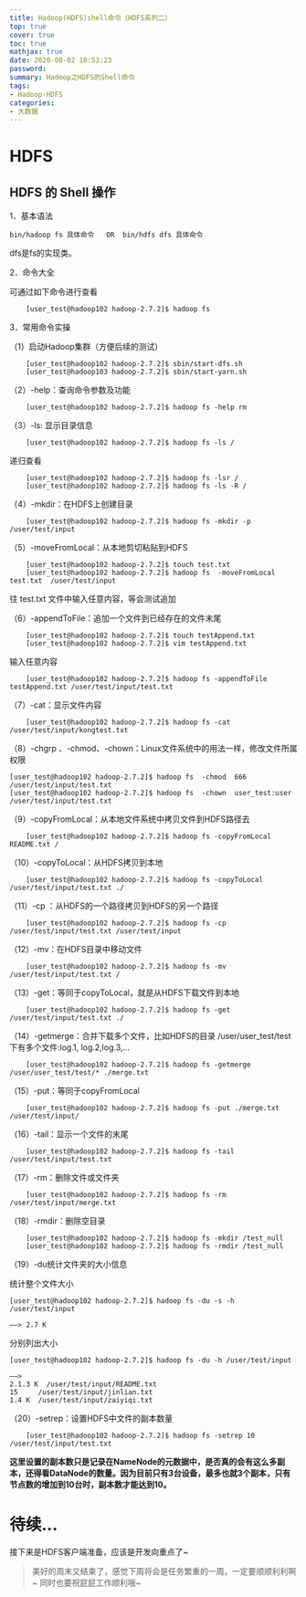 ```yaml
---
title: Hadoop(HDFS)shell命令（HDFS系列二）
top: true
cover: true
toc: true
mathjax: true
date: 2020-08-02 18:53:23
password:
summary: Hadoop之HDFS的Shell命令
tags:
- Hadoop-HDFS
categories:
- 大数据
---
```


# HDFS

## HDFS 的 Shell 操作

1．基本语法

	bin/hadoop fs 具体命令   OR  bin/hdfs dfs 具体命令

dfs是fs的实现类。

2．命令大全

可通过如下命令进行查看

```shell
	[user_test@hadoop102 hadoop-2.7.2]$ hadoop fs
```

3．常用命令实操

（1）启动Hadoop集群（方便后续的测试）

```shell
	[user_test@hadoop102 hadoop-2.7.2]$ sbin/start-dfs.sh
	[user_test@hadoop103 hadoop-2.7.2]$ sbin/start-yarn.sh
```

（2）-help：查询命令参数及功能

```shell
	[user_test@hadoop102 hadoop-2.7.2]$ hadoop fs -help rm
```

（3）-ls: 显示目录信息

```shell
	[user_test@hadoop102 hadoop-2.7.2]$ hadoop fs -ls /
```

递归查看

```shell
	[user_test@hadoop102 hadoop-2.7.2]$ hadoop fs -lsr /
	[user_test@hadoop102 hadoop-2.7.2]$ hadoop fs -ls -R /
```

（4）-mkdir：在HDFS上创建目录

```shell
	[user_test@hadoop102 hadoop-2.7.2]$ hadoop fs -mkdir -p /user/test/input
```

（5）-moveFromLocal：从本地剪切粘贴到HDFS

```shell
    [user_test@hadoop102 hadoop-2.7.2]$ touch test.txt
    [user_test@hadoop102 hadoop-2.7.2]$ hadoop fs  -moveFromLocal test.txt  /user/test/input
```

往 test.txt 文件中输入任意内容，等会测试追加

（6）-appendToFile：追加一个文件到已经存在的文件末尾

```shell
	[user_test@hadoop102 hadoop-2.7.2]$ touch testAppend.txt
	[user_test@hadoop102 hadoop-2.7.2]$ vim testAppend.txt
```

输入任意内容

```shell
    [user_test@hadoop102 hadoop-2.7.2]$ hadoop fs -appendToFile testAppend.txt /user/test/input/test.txt
```

（7）-cat：显示文件内容

```shell
	[user_test@hadoop102 hadoop-2.7.2]$ hadoop fs -cat /user/test/input/kongtest.txt
```

（8）-chgrp 、-chmod、-chown：Linux文件系统中的用法一样，修改文件所属权限

```shell
[user_test@hadoop102 hadoop-2.7.2]$ hadoop fs  -chmod  666 /user/test/input/test.txt
[user_test@hadoop102 hadoop-2.7.2]$ hadoop fs  -chown  user_test:user   /user/test/input/test.txt
```

（9）-copyFromLocal：从本地文件系统中拷贝文件到HDFS路径去

```shell
	[user_test@hadoop102 hadoop-2.7.2]$ hadoop fs -copyFromLocal README.txt /
```

（10）-copyToLocal：从HDFS拷贝到本地

```shell
	[user_test@hadoop102 hadoop-2.7.2]$ hadoop fs -copyToLocal /user/test/input/test.txt ./
```

（11）-cp ：从HDFS的一个路径拷贝到HDFS的另一个路径

```shell
	[user_test@hadoop102 hadoop-2.7.2]$ hadoop fs -cp /user/test/input/test.txt /user/test/input
```

（12）-mv：在HDFS目录中移动文件

```shell
	[user_test@hadoop102 hadoop-2.7.2]$ hadoop fs -mv /user/test/input/test.txt /
```

（13）-get：等同于copyToLocal，就是从HDFS下载文件到本地

```shell
	[user_test@hadoop102 hadoop-2.7.2]$ hadoop fs -get /user/test/input/test.txt ./
```

（14）-getmerge：合并下载多个文件，比如HDFS的目录 /user/user_test/test下有多个文件:log.1, log.2,log.3,...

```shell
	[user_test@hadoop102 hadoop-2.7.2]$ hadoop fs -getmerge /user/user_test/test/* ./merge.txt
```

（15）-put：等同于copyFromLocal

```shell
	[user_test@hadoop102 hadoop-2.7.2]$ hadoop fs -put ./merge.txt /user/test/input/
```

（16）-tail：显示一个文件的末尾

```shell
	[user_test@hadoop102 hadoop-2.7.2]$ hadoop fs -tail /user/test/input/test.txt
```

（17）-rm：删除文件或文件夹

```shell
	[user_test@hadoop102 hadoop-2.7.2]$ hadoop fs -rm /user/test/input/merge.txt
```

（18）-rmdir：删除空目录

```shell
    [user_test@hadoop102 hadoop-2.7.2]$ hadoop fs -mkdir /test_null
    [user_test@hadoop102 hadoop-2.7.2]$ hadoop fs -rmdir /test_null
```

（19）-du统计文件夹的大小信息

统计整个文件大小

```shell
[user_test@hadoop102 hadoop-2.7.2]$ hadoop fs -du -s -h /user/test/input
```

	——> 2.7 K

分别列出大小

```shell
[user_test@hadoop102 hadoop-2.7.2]$ hadoop fs -du -h /user/test/input
```

    ——>
    2.1.3 K  /user/test/input/README.txt
    15     /user/test/input/jinlian.txt
    1.4 K  /user/test/input/zaiyiqi.txt

（20）-setrep：设置HDFS中文件的副本数量

```shell
	[user_test@hadoop102 hadoop-2.7.2]$ hadoop fs -setrep 10 /user/test/input/test.txt
```

**这里设置的副本数只是记录在NameNode的元数据中，是否真的会有这么多副本，还得看DataNode的数量。因为目前只有3台设备，最多也就3个副本，只有节点数的增加到10台时，副本数才能达到10。**

# 待续...

接下来是HDFS客户端准备，应该是开发向重点了~

> 美好的周末又结束了，感觉下周将会是任务繁重的一周，一定要顺顺利利啊~
> 同时也要祝屁屁工作顺利哦~